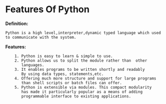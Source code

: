 # Features Of Python

   **Definition:**

    Python is a high level,interpreter,dynamic typed language which used to communicate with the system.

    
   **Features:**  
                  
        1. Python is easy to learn & simple to use.
        2. Python allows us to split the module rather than  other   
           languages.
        3. It enables programs to be written shortly and readably
           By using data types, statements,etc.
        4. Offering much more structure and support for large programs 
           than shell scripts or batch files can offer.
        5. Python is extensible via modules. This compact modularity 
           has made it particularly popular as a means of adding      
           programmable interface to existing applications.


